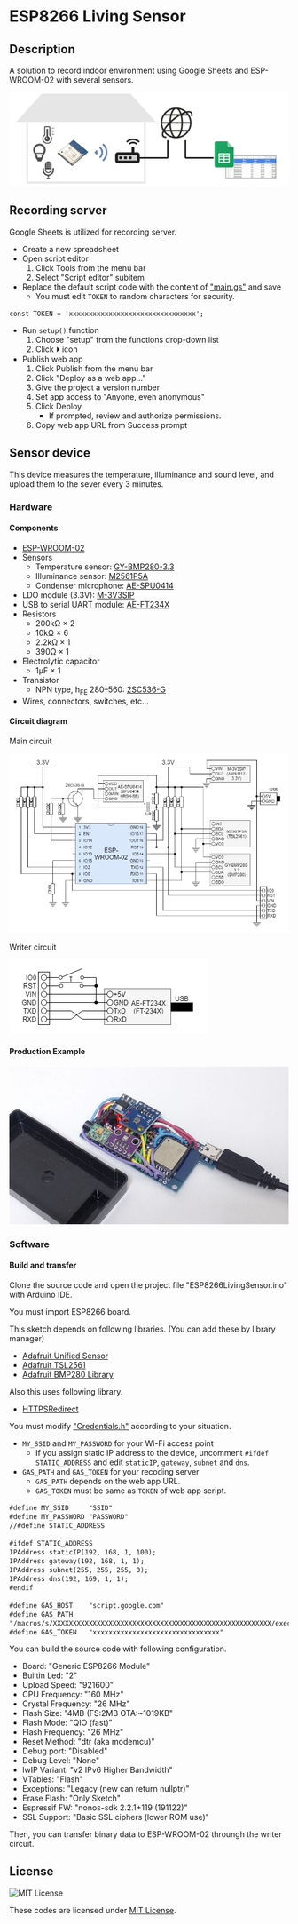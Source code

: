 # ESP8266 Living Sensor

## Description

A solution to record indoor environment using Google Sheets and ESP-WROOM-02 with several sensors.

![Concept image](etc/concept.png)

## Recording server

Google Sheets is utilized for recording server.

* Create a new spreadsheet
* Open script editor
  1. Click Tools from the menu bar
  1. Select "Script editor" subitem
* Replace the default script code with the content of ["main.gs"](main.gs) and save
  * You must edit `TOKEN` to random characters for security.
```
const TOKEN = 'xxxxxxxxxxxxxxxxxxxxxxxxxxxxxxxx';
```
* Run `setup()` function
  1. Choose "setup" from the functions drop-down list
  1. Click &#x23F5; icon
* Publish web app
  1. Click Publish from the menu bar
  1. Click "Deploy as a web app..."
  1. Give the project a version number
  1. Set app access to "Anyone, even anonymous"
  1. Click Deploy
      * If prompted, review and authorize permissions.
  1. Copy web app URL from Success prompt

## Sensor device

This device measures the temperature, illuminance and sound level, and upload them to the sever every 3 minutes.

### Hardware

#### Components

* [ESP-WROOM-02](http://akizukidenshi.com/catalog/g/gM-09607/)
* Sensors
  * Temperature sensor: [GY-BMP280-3.3](https://www.aitendo.com/product/15806)
  * Illuminance sensor: [M2561P5A](https://www.aitendo.com/product/17204)
  * Condenser microphone: [AE-SPU0414](http://akizukidenshi.com/catalog/g/gM-08940/)
* LDO module (3.3V): [M-3V3SIP](https://www.aitendo.com/product/13061)
* USB to serial UART module: [AE-FT234X](http://akizukidenshi.com/catalog/g/gM-08461/)
* Resistors
  * 200k&Omega; &times; 2
  * 10k&Omega; &times; 6
  * 2.2k&Omega; &times; 1
  * 390&Omega; &times; 1
* Electrolytic capacitor
  * 1&micro;F &times; 1
* Transistor
  * NPN type, h<sub>FE</sub> 280&ndash;560: [2SC536-G](http://akizukidenshi.com/catalog/g/gI-13824/)
* Wires, connectors, switches, etc...

#### Circuit diagram

Main circuit

![Main circuit diagram](etc/circuit_main.png)

Writer circuit

![Writer circuit diagram](etc/circuit_writer.png)

#### Production Example

![Production Example](etc/example.jpg)


### Software

#### Build and transfer

Clone the source code and open the project file "ESP8266LivingSensor.ino" with Arduino IDE.

You must import ESP8266 board.

This sketch depends on following libraries. (You can add these by library manager)

* [Adafruit Unified Sensor](https://github.com/adafruit/Adafruit_Sensor)
* [Adafruit TSL2561](https://github.com/adafruit/Adafruit_TSL2561)
* [Adafruit BMP280 Library](https://github.com/adafruit/Adafruit_BMP280_Library)

Also this uses following library.

* [HTTPSRedirect](https://github.com/electronicsguy/ESP8266/tree/master/HTTPSRedirect)

You must modify ["Credentials.h"](Credentials.h) according to your situation.

* `MY_SSID` and `MY_PASSWORD` for your Wi-Fi access point
  * If you assign static IP address to the device, uncomment `#ifdef STATIC_ADDRESS` and edit `staticIP`, `gateway`, `subnet` and `dns`.
* `GAS_PATH` and `GAS_TOKEN` for your recoding server
  * `GAS_PATH` depends on the web app URL.
  * `GAS_TOKEN` must be same as `TOKEN` of web app script.

```
#define MY_SSID     "SSID"
#define MY_PASSWORD "PASSWORD"
//#define STATIC_ADDRESS

#ifdef STATIC_ADDRESS
IPAddress staticIP(192, 168, 1, 100);
IPAddress gateway(192, 168, 1, 1);
IPAddress subnet(255, 255, 255, 0);
IPAddress dns(192, 169, 1, 1);
#endif

#define GAS_HOST    "script.google.com"
#define GAS_PATH    "/macros/s/XXXXXXXXXXXXXXXXXXXXXXXXXXXXXXXXXXXXXXXXXXXXXXXXXXXXXXX/exec"
#define GAS_TOKEN   "xxxxxxxxxxxxxxxxxxxxxxxxxxxxxxxx"
```

You can build the source code with following configuration.

* Board: "Generic ESP8266 Module"
* Builtin Led: "2"
* Upload Speed: "921600"
* CPU Frequency: "160 MHz"
* Crystal Frequency: "26 MHz"
* Flash Size: "4MB (FS:2MB OTA:~1019KB"
* Flash Mode: "QIO (fast)"
* Flash Frequency: "26 MHz"
* Reset Method: "dtr (aka modemcu)"
* Debug port: "Disabled"
* Debug Level: "None"
* lwIP Variant: "v2 IPv6 Higher Bandwidth"
* VTables: "Flash"
* Exceptions: "Legacy (new can return nullptr)"
* Erase Flash: "Only Sketch"
* Espressif FW: "nonos-sdk 2.2.1+119 (191122)"
* SSL Support: "Basic SSL ciphers (lower ROM use)"

Then, you can transfer binary data to ESP-WROOM-02 throungh the writer circuit.

## License

![MIT License](https://img.shields.io/badge/license-MIT-blue.svg)

These codes are licensed under [MIT License](LICENSE).
